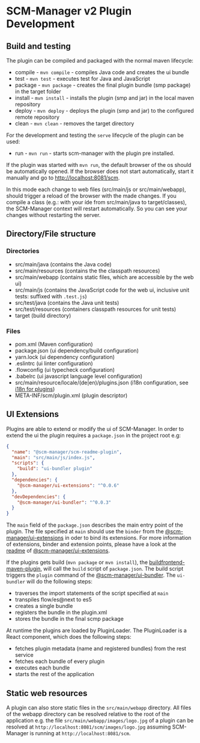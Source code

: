 # SCM-Manager v2 Plugin Development

## Build and testing

The plugin can be compiled and packaged with the normal maven lifecycle:

* compile - `mvn compile` - compiles Java code and creates the ui bundle
* test - `mvn test` - executes test for Java and JavaScript
* package - `mvn package` - creates the final plugin bundle (smp package) in the target folder
* install - `mvn install` - installs the plugin (smp and jar) in the local maven repository
* deploy - `mvn deploy` - deploys the plugin (smp and jar) to the configured remote repository
* clean - `mvn clean` - removes the target directory

For the development and testing the `serve` lifecycle of the plugin can be used:

* run - `mvn run` - starts scm-manager with the plugin pre installed.

If the plugin was started with `mvn run`, the default browser of the os should be automatically opened.
If the browser does not start automatically, start it manually and go to [http://localhost:8081/scm](http://localhost:8081/scm).

In this mode each change to web files (src/main/js or src/main/webapp), should trigger a reload of the browser with the made changes.
If you compile a class (e.g.: with your íde from src/main/java to target/classes), 
the SCM-Manager context will restart automatically. So you can see your changes without restarting the server.

## Directory/File structure

### Directories

* src/main/java (contains the Java code)
* src/main/resources (contains the the classpath resources)
* src/main/webapp (contains static files, which are accessible by the web ui)
* src/main/js (contains the JavaScript code for the web ui, inclusive unit tests: suffixed with `.test.js`)
* src/test/java (contains the Java unit tests)
* src/test/resources (containers classpath resources for unit tests)
* target (build directory)

### Files

* pom.xml (Maven configuration)
* package.json (ui dependency/build configuration)
* yarn.lock (ui dependency configuration)
* .eslintrc (ui linter configuration)
* .flowconfig (ui typecheck configuration)
* .babelrc (ui javascript language level configuration)
* src/main/resource/locale/(de|en)/plugins.json (i18n configuration, see [i18n for plugins](i18n%20for%20Plugins.md))
* META-INF/scm/plugin.xml (plugin descriptor)


## UI Extensions

Plugins are able to extend or modify the ui of SCM-Manager.
In order to extend the ui the plugin requires a `package.json` in the project root e.g:

```json
{
  "name": "@scm-manager/scm-readme-plugin",
  "main": "src/main/js/index.js",
  "scripts": {
    "build": "ui-bundler plugin"
  },
  "dependencies": {
    "@scm-manager/ui-extensions": "^0.0.6"
  },
  "devDependencies": {
    "@scm-manager/ui-bundler": "^0.0.3"
  }
}

```

The `main` field of the `package.json` describes the main entry point of the plugin.
The file specified at `main` should use the `binder` from the [@scm-manager/ui-extensions](https://bitbucket.org/scm-manager/ui-extensions) in oder to bind its extensions.
For more information of extensions, binder and extension points, please have a look at the [readme](https://bitbucket.org/scm-manager/ui-extensions/src/master/README.md) of [@scm-manager/ui-extensions](https://bitbucket.org/scm-manager/ui-extensions).

If the plugins gets build (`mvn package` or `mvn install`), the [buildfrontend-maven-plugin](https://github.com/sdorra/buildfrontend-maven-plugin), will call the `build` script of `package.json`.
The build script triggers the `plugin` command of the [@scm-manager/ui-bundler](https://bitbucket.org/scm-manager/ui-bundler).
The `ui-bundler` will do the following steps:

* traverses the import statements of the script specified at `main`
* transpiles flow/es@next to es5
* creates a single bundle
* registers the bundle in the plugin.xml
* stores the bundle in the final scmp package

At runtime the plugins are loaded by PluginLoader. The PluginLoader is a React component, which does the following steps:

* fetches plugin metadata (name and registered bundles) from the rest service
* fetches each bundle of every plugin
* executes each bundle
* starts the rest of the application

## Static web resources

A plugin can also store static files in the `src/main/webapp` directory. 
All files of the webapp directory can be resolved relative to the root of the application e.g. the file 
`src/main/webapp/images/logo.jpg` of a plugin can be resolved at `http://localhost:8081/scm/images/logo.jpg`
assuming SCM-Manager is running at `http://localhost:8081/scm`.
